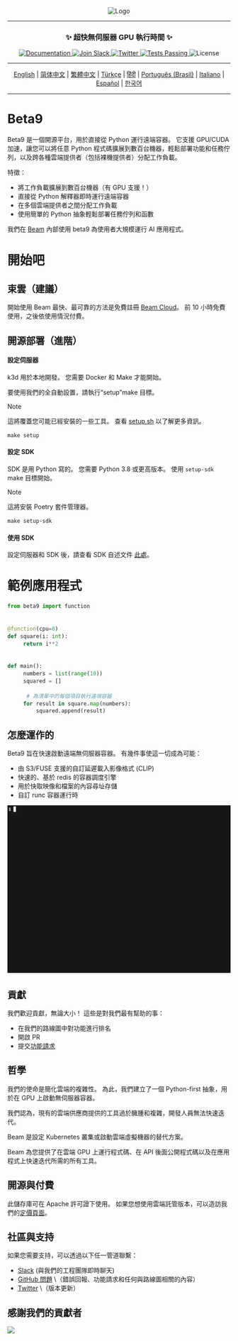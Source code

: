 <div align="center">
<p align="center">
<img alt="Logo" src="https://github.com/beam-cloud/beta9/assets/10925686/a23019e2-3a34-4efa-9ac7-033c83f528cf"/ width="20%">
</p>

---

### **✨ 超快無伺服器 GPU 執行時間 ✨**

<p align="center">
   <a href="https://docs.beam.cloud">
     <img alt="Documentation" src="https://img.shields.io/badge/docs-quickstart-blue">
   </a>
   <a href="https://join.slack.com/t/beam-89x5025/shared_invite/zt-1ye1jzgg2-cGpMKuoXZJiT3oSzgPmN8g">
     <img alt="Join Slack" src="https://img.shields.io/badge/Beam-Join%20Slack-blue?logo=slack">
   </a>
     <a href="https://twitter.com/beam_cloud">
     <img alt="Twitter" src="https://img.shields.io/twitter/follow/beam_cloud.svg?style=social&logo=twitter">
   </a>
   <a href="https://github.com/beam-cloud/beta9/actions">
     <img alt="Tests Passing" src="https://github.com/beam-cloud/beta9/actions/workflows/test.yml/badge.svg">
   </a>
   <img alt="License" src="https://img.shields.io/badge/license-Apache--2.0-ff69b4"/>
</p>

---

[English](https://github.com/beam-cloud/beta9/blob/master/README.md) | [简体中文](https://github.com/beam-cloud/beta9/blob/master/docs/zh/zh_cn/README.md) | [繁體中文](https://github.com/beam-cloud/beta9/blob/master/docs/zh/zh_cw/README.md) | [Türkçe](https://github.com/beam-cloud/beta9/blob/master/docs/tr/README.md) | [हिंदी](https://github.com/beam-cloud/beta9/blob/master/docs/in/README.md) | [Português (Brasil)](https://github.com/beam-cloud/beta9/blob/master/docs/pt/README.md) | [Italiano](https://github.com/beam-cloud/beta9/blob/master/docs/it/README.md) | [Español](https://github.com/beam-cloud/beta9/blob/master/docs/es/README.md) | [한국어](https://github.com/beam-cloud/beta9/blob/master/docs/kr/README.md)

---

</div>

# Beta9

Beta9 是一個開源平台，用於直接從 Python 運行遠端容器。 它支援 GPU/CUDA 加速，讓您可以將任意 Python 程式碼擴展到數百台機器，輕鬆部署功能和任務佇列，以及跨各種雲端提供者（包括裸機提供者）分配工作負載。

特徵：

- 將工作負載擴展到數百台機器（有 GPU 支援！）
- 直接從 Python 解釋器即時運行遠端容器
- 在多個雲端提供者之間分配工作負載
- 使用簡單的 Python 抽象輕鬆部署任務佇列和函數

我們在 [Beam](https://beam.cloud) 內部使用 beta9 為使用者大規模運行 AI 應用程式。

# 開始吧

## 束雲（建議）

開始使用 Beam 最快、最可靠的方法是免費註冊 [Beam Cloud](https://beam.cloud)。 前 10 小時免費使用，之後依使用情況付費。

## 開源部署（進階）

#### 設定伺服器

k3d 用於本地開發。 您需要 Docker 和 Make 才能開始。

要使用我們的全自動設置，請執行“setup”make 目標。

> [!NOTE]
> 這將覆蓋您可能已經安裝的一些工具。 查看 [setup.sh](bin/setup.sh) 以了解更多資訊。

```
make setup
```

#### 設定 SDK

SDK 是用 Python 寫的。 您需要 Python 3.8 或更高版本。 使用 `setup-sdk` make 目標開始。

> [!NOTE]
> 這將安裝 Poetry 套件管理器。

```
make setup-sdk
```

#### 使用 SDK

設定伺服器和 SDK 後，請查看 SDK 自述文件 [此處](sdk/README.md)。

# 範例應用程式

```python
from beta9 import function


@function(cpu=8)
def square(i: int):
     return i**2


def main():
     numbers = list(range(10))
     squared = []

      # 為清單中的每個項目執行遠端容器
     for result in square.map(numbers):
         squared.append(result)
```

## 怎麼運作的

Beta9 旨在快速啟動遠端無伺服器容器。 有幾件事使這一切成為可能：

- 由 S3/FUSE 支援的自訂延遲載入影像格式 (CLIP)
- 快速的、基於 redis 的容器調度引擎
- 用於快取映像和檔案的內容尋址存儲
- 自訂 runc 容器運行時

![示範 gif](sdk/docs/demo.gif)

## 貢獻

我們歡迎貢獻，無論大小！ 這些是對我們最有幫助的事：

- 在我們的路線圖中對功能進行排名
- 開啟 PR
- 提交[功能請求](https://github.com/beam-cloud/beta9/issues/new?assignees=&labels=&projects=&template=feature-request.md&title=)

## 哲學

我們的使命是簡化雲端的複雜性。 為此，我們建立了一個 Python-first 抽象，用於在 GPU 上啟動無伺服器容器。

我們認為，現有的雲端供應商提供的工具過於臃腫和複雜，開發人員無法快速迭代。

Beam 是設定 Kubernetes 叢集或啟動雲端虛擬機器的替代方案。

Beam 為您提供了在雲端 GPU 上運行程式碼、在 API 後面公開程式碼以及在應用程式上快速迭代所需的所有工具。

## 開源與付費

此儲存庫可在 Apache 許可證下使用。 如果您想使用雲端託管版本，可以造訪我們的[定價頁面](https://beam.cloud/pricing)。

## 社區與支持

如果您需要支持，可以透過以下任一管道聯繫：

- [Slack](https://join.slack.com/t/beam-cloud/shared_invite/zt-2f16bwiiq-oP8weCLWNrf_9lJZIDf0Fg) \(與我們的工程團隊即時聊天\)
- [GitHub 問題](https://github.com/beam-cloud/issues) \（錯誤回報、功能請求和任何與路線圖相關的內容）
- [Twitter](https://twitter.com/beam_cloud) \（版本更新）

## 感謝我們的貢獻者

<a href="https://github.com/slai-labs/get-beam/graphs/contributors">
    <img src="https://contrib.rocks/image?repo=slai-labs/get-beam" />
</a>
